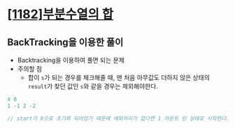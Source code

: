 # [[1182]부분수열의 합](https://www.acmicpc.net/problem/1182)

## BackTracking을 이용한 풀이

- Backtracking을 이용하여 풀면 되는 문제
- 주의할 점
  - 합이 `s`가 되는 경우를 체크해줄 때, 맨 처음 아무값도 더하지 않은 상태의 `result`가 찾던 값인 `s`와 같을 경우는 제외해야한다.
    
    
```java
4 0
1 -1 2 -2

// start가 0으로 초기화 되어있기 때문에 예외처리가 없다면 1 카운트 된 상태로 시작한다.
```